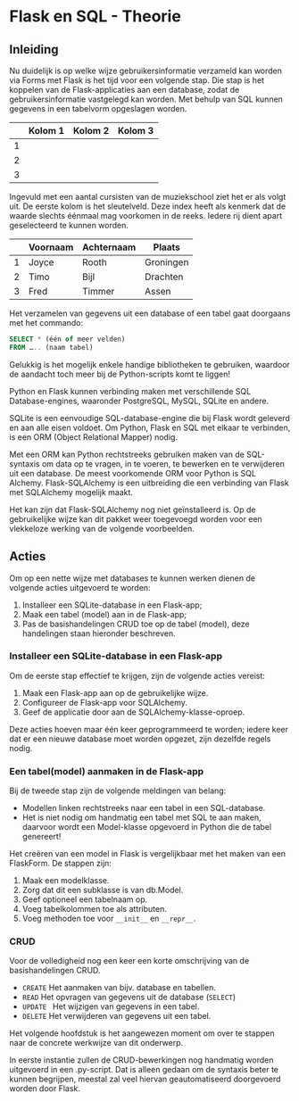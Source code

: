 # Flask en SQL - Theorie

## Inleiding
Nu duidelijk is op welke wijze gebruikersinformatie verzameld kan worden via Forms met Flask is het tijd voor een volgende stap. Die stap is het koppelen van de Flask-applicaties aan een database, zodat de gebruikersinformatie vastgelegd kan worden.
Met behulp van SQL kunnen gegevens in een tabelvorm opgeslagen worden.

|   |Kolom 1| Kolom 2| Kolom 3
|---|---|---|---|
1| | | |			
2| | | |		
3| | | |			

Ingevuld met een aantal cursisten van de muziekschool ziet het er als volgt uit. De eerste kolom is het sleutelveld. Deze index heeft als kenmerk dat de waarde slechts éénmaal mag voorkomen in de reeks. Iedere rij dient apart geselecteerd te kunnen worden.

|	|Voornaam|	Achternaam|	Plaats
|---|--------|------------|--------|
1|	Joyce	|Rooth	|Groningen
2	|Timo |Bijl	|Drachten
3|	Fred|	Timmer|	Assen

Het verzamelen van gegevens uit een database of een tabel gaat doorgaans met het commando:

```sql
SELECT * (één of meer velden)
FROM ….. (naam tabel)
```

Gelukkig is het mogelijk enkele handige bibliotheken te gebruiken, waardoor de aandacht toch meer bij de Python-scripts komt te liggen!

Python en Flask kunnen verbinding maken met verschillende SQL Database-engines, waaronder PostgreSQL, MySQL, SQLite en andere. 

SQLite is een eenvoudige SQL-database-engine die bij Flask wordt geleverd en aan alle eisen voldoet. Om Python, Flask en SQL met elkaar te verbinden, is een ORM (Object Relational Mapper) nodig. 

Met een ORM kan Python rechtstreeks gebruiken maken van de SQL-syntaxis om data op te vragen, in te voeren, te bewerken en te verwijderen uit een database. De meest voorkomende ORM voor Python is SQL Alchemy. Flask-SQLAlchemy is een uitbreiding die een verbinding van Flask met SQLAlchemy mogelijk maakt.

Het kan zijn dat Flask-SQLAlchemy nog niet geïnstalleerd is. Op de gebruikelijke wijze kan dit pakket weer toegevoegd worden voor een vlekkeloze werking van de volgende voorbeelden.

## Acties
Om op een nette wijze met databases te kunnen werken dienen de volgende acties uitgevoerd te worden:

1. Installeer een SQLite-database in een Flask-app;
2. Maak een tabel (model) aan in de Flask-app;
3. Pas de basishandelingen CRUD toe op de tabel (model), deze handelingen staan hieronder beschreven.
   
### Installeer een SQLite-database in een Flask-app
Om de eerste stap effectief te krijgen, zijn de volgende acties vereist:

1. Maak een Flask-app aan op de gebruikelijke wijze.
2. Configureer de Flask-app voor SQLAlchemy.
3. Geef de applicatie door aan de SQLAlchemy-klasse-oproep.
   
Deze acties hoeven maar één keer geprogrammeerd te worden; iedere keer dat er een nieuwe database moet worden opgezet, zijn dezelfde regels nodig.

### Een tabel(model) aanmaken in de Flask-app
Bij de tweede stap zijn de volgende meldingen van belang:
- Modellen linken rechtstreeks naar een tabel in een SQL-database.
- Het is niet nodig om handmatig een tabel met SQL te aan maken, daarvoor wordt een Model-klasse opgevoerd in Python die de tabel genereert!
  
Het creëren van een model in Flask is vergelijkbaar met het maken van een FlaskForm. De stappen zijn:
1. Maak een modelklasse.
2. Zorg dat dit een subklasse is van db.Model.
3. Geef optioneel een tabelnaam op.
4. Voeg tabelkolommen toe als attributen.
5. Voeg methoden toe voor `__init__` en `__repr__`.

### CRUD
Voor de volledigheid nog een keer een korte omschrijving van de basishandelingen CRUD.
- `CREATE`	Het aanmaken van bijv. database en tabellen.
- `READ`         	Het opvragen van gegevens uit de database (`SELECT`)
- `UPDATE `   	Het wijzigen van gegevens in een tabel.
- `DELETE`     	Het verwijderen van gegevens uit een tabel.

Het volgende hoofdstuk is het aangewezen moment om over te stappen naar de concrete werkwijze van dit onderwerp.

In eerste instantie zullen de CRUD-bewerkingen nog handmatig worden uitgevoerd in een .py-script. Dat is alleen gedaan om de syntaxis beter te kunnen begrijpen, meestal zal veel hiervan geautomatiseerd doorgevoerd worden door Flask.

 
